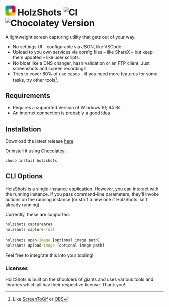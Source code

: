 # ![Logo](src/HolzShots/Resources/Logo-32x32.png) HolzShots ![CI](https://github.com/nikeee/HolzShots/workflows/CI/badge.svg) ![Chocolatey Version](https://img.shields.io/chocolatey/v/holzshots)
A lightweight screen capturing utility that gets out of your way.
- No settings UI – configurable via JSON, like VSCode.
- Upload to you own services via config files – like ShareX – but keep them updated – like user scripts.
- No bloat like a DNS changer, hash validation or an FTP client. Just screenshots and screen recordings.
- Tries to cover 80% of use cases - if you need more features for some tasks, try other tools[^1].

## Requirements
- Requires a supported Version of Windows 10; 64 Bit
- An internet connection is probably a good idea

## Installation
Download the latest release [here](http://github.com/nikeee/HolzShots/releases/latest/download/HolzShots.zip).

Or install it using [Chocolatey](https://chocolatey.org):
```cmd
choco install holzshots
```

## CLI Options
HolzShots is a single-instance application. However, you can interact with the running instance.
If you pass command-line parameters, they'll invoke actions on the running instance (or start a new one if HolzShots isn't already running).

Currently, these are supported:
```cmd
holzshots captureArea
holzshots capture-full

holzshots open-image [optional image path]
holzshots upload-image [optional image path]
```
Feel free to integrate this into your tooling!

### Licenses
HolzShots is built on the shoulders of giants and uses various tools and libraries which all hav their respective license. Thank you!

[^1]: Like [ScreenToGif](https://github.com/NickeManarin/ScreenToGif) or [OBS](https://obsproject.com)
